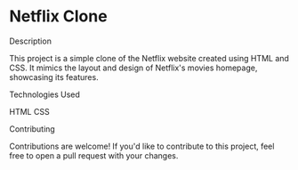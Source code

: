 # Netflix Clone
Description

This project is a simple clone of the Netflix website created using HTML and CSS. It mimics the layout and design of Netflix's movies homepage, showcasing its features.

Technologies Used

HTML
CSS

Contributing

Contributions are welcome! If you'd like to contribute to this project, feel free to open a pull request with your changes.